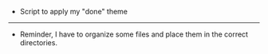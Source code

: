 + Script to apply my "done" theme
---
* Reminder, I have to organize some files and place them in the correct directories.
